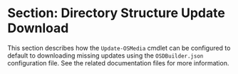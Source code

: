 # Section: Directory Structure Update Download

This section describes how the `Update-OSMedia` cmdlet can be configured to default to downloading missing updates using the `OSDBuilder.json` configuration file. See the related documentation files for more information.
